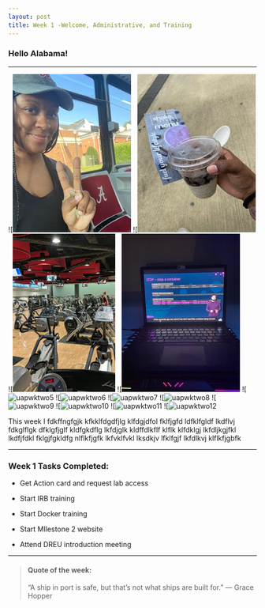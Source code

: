 ```yaml
---
layout: post
title: Week 1 -Welcome, Administrative, and Training
---
```


### Hello Alabama!

----

![![uapwktwo1](/images/uapwktwo1.jpg) 
![![uapwktwo2](/images/uapwktwo2.jpg)
![![uapwktwo3](/images/uapwktwo3.jpg)
![![uapwktwo4](/images/uapwktwo4.jpg)
![![uapwktwo5](/images/uapwktwo5.jpg)
![![uapwktwo6](/images/uapwktwo6.jpg)
![![uapwktwo7](/images/uapwktwo7.jpg)
![![uapwktwo8](/images/uapwktwo8.jpg)
![![uapwktwo9](/images/uapwktwo9.jpg)
![![uapwktwo10](/images/uapwktwo10.jpg)
![![uapwktwo11](/images/uapwktwo11.jpg)
![![uapwktwo12](/images/uapwktwo12.jpg)

This week I fdkffngfgjk kfkklfdgdfjlg klfdgjdfol fklfjgfd ldfklfgldf lkdflvj fdkglflgk dfklgfjglf kldfgkdflg lkfdjglk kldffdlkflf klflk klfdklgj lkfdljkgjfkl lkdfjfdkl fklgjfgkldfg nlflkfjgfk lkfvklfvkl lksdkjv lfklfgjf lkfdlkvj klflkfjgbfk

----

### Week 1 Tasks Completed:

- Get Action card and request lab access	

- Start IRB training

- Start Docker training

- Start MIlestone 2 website

- Attend DREU introduction meeting

----

> #### Quote of the week:
> “A ship in port is safe, but that’s not what ships are built for.” 
> — Grace Hopper
